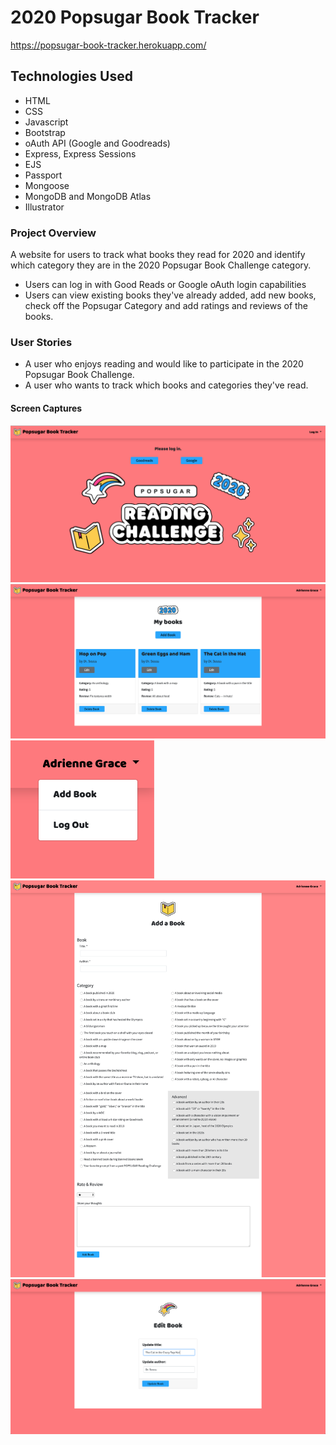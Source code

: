 # 2020 Popsugar Book Tracker
https://popsugar-book-tracker.herokuapp.com/


## Technologies Used
* HTML
* CSS
* Javascript
* Bootstrap
* oAuth API (Google and Goodreads)
* Express, Express Sessions
* EJS
* Passport
* Mongoose
* MongoDB and MongoDB Atlas
* Illustrator

### Project Overview
A website for users to track what books they read for 2020 and identify which category they are in the 2020 Popsugar Book Challenge category.
* Users can log in with Good Reads or Google oAuth login capabilities
* Users can view existing books they've already added, add new books, check off the Popsugar Category and add ratings and reviews of the books.

### User Stories
* A user who enjoys reading and would like to participate in the 2020 Popsugar Book Challenge.
* A user who wants to track which books and categories they've read.

#### Screen Captures
![Popsugar landing page](/public/screen-captures/PS-landing-pg.png?raw=true "Popsugar Landing Page")
![Popsugar landing page](/public/screen-captures/PS-logged-in.png?raw=true "Popsugar Logged in")
![Popsugar landing page](/public/screen-captures/PS-dropdown.png?raw=true "Popsugar Dropdown Menu")
![Popsugar landing page](/public/screen-captures/PS-add-book.png?raw=true "Popsugar Add Book")
![Popsugar landing page](/public/screen-captures/PS-edit-book.png?raw=true "Popsugar Edit Book")